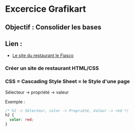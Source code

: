 # Excercice Grafikart

## Objectif : Consolider les bases

## Lien :

- [Le site du restaurant le Fiasco](https://allantur.github.io/Genese/Developpeur/HTML-CSS-JavaScript/002-Projet_restaurant/index.html)

### Créer un site de restaurant HTML/CSS

### CSS = Cascading Style Sheet = le Style d'une page

Sélecteur -> propriété -> valeur

Exemple :

```css
/* h2 -> Sélecteur, color -> Propriété, Valeur -> red */
h2 {
  color: red;
}
```
